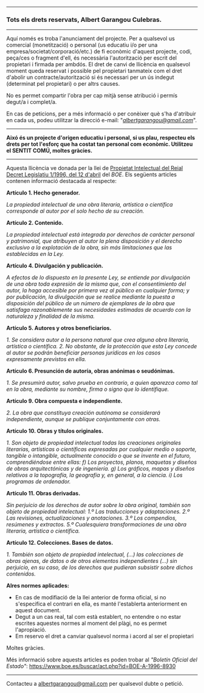 ----
### Tots els drets reservats, Albert Garangou Culebras.
----
Aquí només es troba l'anunciament del projecte. Per a qualsevol us comercial (monetització) o personal (us educatiu i/o per una empresa/societat/corporació/etc.) de fi econòmic d'aquest projecte, codi, peça/ces o fragment d'ell, és necessària l'autorització per escrit del propietari i firmada per ambdós. El dret de canvi de llicència en qualsevol moment queda reservat i possible pel propietari tanmateix com el dret d'abolir un contracte/autorització si és necessari per un ús indegut (determinat pel propietari) o per altrs causes.

No es permet compartir l'obra per cap mitjà sense atribució i permís degut/a i complet/a.

En cas de peticions, per a més informació o per conèixer què s'ha d'atribuir en cada us, podeu utilitzar la direcció e-mail: "*albertgarangou@gmail.com*".

---
**Aixó és un projecte d'origen educatiu i personal, si us plau, respecteu els drets per tot l'esforç que ha costat tan personal com econòmic. Utilitzeu el SENTIT COMÚ, moltes gràcies.**

---
Aquesta llicència ve donada per la llei de [Propietat Intelectual del Reial Decret Legislatiu 1/1996, del 12 d'abril](https://www.boe.es/buscar/act.php?id=BOE-A-1996-8930) del *BOE*. Els següents articles contenen informació destacada al respecte:

**Artículo 1. Hecho generador.**

*La propiedad intelectual de una obra literaria, artística o científica corresponde al autor por el solo hecho de su creación.*

**Artículo 2. Contenido.**

*La propiedad intelectual está integrada por derechos de carácter personal y patrimonial, que atribuyen al autor la plena disposición y el derecho exclusivo a la explotación de la obra, sin más limitaciones que las establecidas en la Ley.*

**Artículo 4. Divulgación y publicación.**

*A efectos de lo dispuesto en la presente Ley, se entiende por divulgación de una obra toda expresión de la misma que, con el consentimiento del autor, la haga accesible por primera vez al público en cualquier forma; y por publicación, la divulgación que se realice mediante la puesta a disposición del público de un número de ejemplares de la obra que satisfaga razonablemente sus necesidades estimadas de acuerdo con la naturaleza y finalidad de la misma.*

**Artículo 5. Autores y otros beneficiarios.**

*1. Se considera autor a la persona natural que crea alguna obra literaria, artística o científica.
2. No obstante, de la protección que esta Ley concede al autor se podrán beneficiar personas jurídicas en los casos expresamente previstos en ella.*

**Artículo 6. Presunción de autoría, obras anónimas o seudónimas.**

*1. Se presumirá autor, salvo prueba en contrario, a quien aparezca como tal en la obra, mediante su nombre, firma o signo que lo identifique.*

**Artículo 9. Obra compuesta e independiente.**

*2. La obra que constituya creación autónoma se considerará independiente, aunque se publique conjuntamente con otras.*

**Artículo 10. Obras y títulos originales.**

*1. Son objeto de propiedad intelectual todas las creaciones originales literarias, artísticas o científicas expresadas por cualquier medio o soporte, tangible o intangible, actualmente conocido o que se invente en el futuro, comprendiéndose entre ellas:*
*f) Los proyectos, planos, maquetas y diseños de obras arquitectónicas y de ingeniería.*
*g) Los gráficos, mapas y diseños relativos a la topografía, la geografía y, en general, a la ciencia.*
*i) Los programas de ordenador.*

**Artículo 11. Obras derivadas.**

*Sin perjuicio de los derechos de autor sobre la obra original, también son objeto de propiedad intelectual:*
*1.º Las traducciones y adaptaciones.*
*2.º Las revisiones, actualizaciones y anotaciones.*
*3.º Los compendios, resúmenes y extractos.*
*5.º Cualesquiera transformaciones de una obra literaria, artística o científica.*

**Artículo 12. Colecciones. Bases de datos.**

*1. También son objeto de propiedad intelectual, (...) las colecciones de obras ajenas, de datos o de otros elementos independientes (...) sin perjuicio, en su caso, de los derechos que pudieran subsistir sobre dichos contenidos.*

**Alres normes aplicades:**
  * En cas de modifiació de la llei anterior de forma oficial, si no s'especifica el contrari en ella, es manté l'establerta anteriorment en aquest document.
  * Degut a un cas real, tal com està establert, no entendre o no estar escrites aquestes normes al moment del plàgi, no es permet l'apropiació.
  * Em reservo el dret a canviar qualsevol norma i acord al ser el propietari

Moltes gràcies.

Més informació sobre aquests articles es poden trobar al *"Boletín Oficial del Estado"*: https://www.boe.es/buscar/act.php?id=BOE-A-1996-8930

----
Contacteu a albertgarangou@gmail.com per qualsevol dubte o petició.
